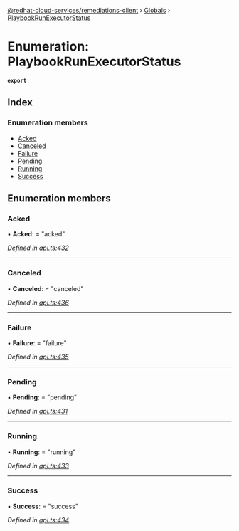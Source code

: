 [@redhat-cloud-services/remediations-client](../README.md) › [Globals](../globals.md) › [PlaybookRunExecutorStatus](playbookrunexecutorstatus.md)

# Enumeration: PlaybookRunExecutorStatus

**`export`** 

## Index

### Enumeration members

* [Acked](playbookrunexecutorstatus.md#acked)
* [Canceled](playbookrunexecutorstatus.md#canceled)
* [Failure](playbookrunexecutorstatus.md#failure)
* [Pending](playbookrunexecutorstatus.md#pending)
* [Running](playbookrunexecutorstatus.md#running)
* [Success](playbookrunexecutorstatus.md#success)

## Enumeration members

###  Acked

• **Acked**: = "acked"

*Defined in [api.ts:432](https://github.com/RedHatInsights/javascript-clients/blob/master/packages/remediations/api.ts#L432)*

___

###  Canceled

• **Canceled**: = "canceled"

*Defined in [api.ts:436](https://github.com/RedHatInsights/javascript-clients/blob/master/packages/remediations/api.ts#L436)*

___

###  Failure

• **Failure**: = "failure"

*Defined in [api.ts:435](https://github.com/RedHatInsights/javascript-clients/blob/master/packages/remediations/api.ts#L435)*

___

###  Pending

• **Pending**: = "pending"

*Defined in [api.ts:431](https://github.com/RedHatInsights/javascript-clients/blob/master/packages/remediations/api.ts#L431)*

___

###  Running

• **Running**: = "running"

*Defined in [api.ts:433](https://github.com/RedHatInsights/javascript-clients/blob/master/packages/remediations/api.ts#L433)*

___

###  Success

• **Success**: = "success"

*Defined in [api.ts:434](https://github.com/RedHatInsights/javascript-clients/blob/master/packages/remediations/api.ts#L434)*
